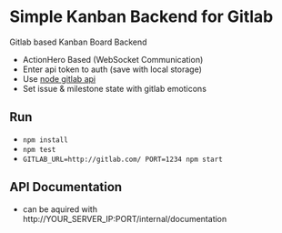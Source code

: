 # Simple Kanban Backend for Gitlab
Gitlab based Kanban Board Backend

* ActionHero Based (WebSocket Communication)
* Enter api token to auth (save with local storage)
* Use [node gitlab api](https://github.com/node-gitlab/node-gitlab)
* Set issue & milestone state with gitlab emoticons

## Run
* `npm install`
* `npm test`
* `GITLAB_URL=http://gitlab.com/ PORT=1234 npm start`

## API Documentation
* can be aquired with http://YOUR_SERVER_IP:PORT/internal/documentation